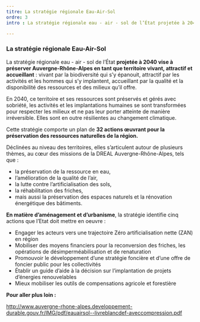 ```yaml
---
titre: La stratégie régionale Eau-Air-Sol
ordre: 3
intro : La stratégie régionale eau - air - sol de l’État projetée à 2040 vise à préserver Auvergne-Rhône-Alpes en tant que territoire vivant, attractif et accueillant:vivant par la biodiversité qui s’y épanouit, attractif par les activités et les hommes qui s’y implantent, accueillant par la qualité et la disponibilité des ressources et des milieux qu’il offre.

---
```


### La stratégie régionale Eau-Air-Sol

La stratégie régionale eau - air - sol de l’État **projetée à 2040 vise à préserver Auvergne-Rhône-Alpes en tant que territoire vivant, attractif et accueillant** : vivant par la biodiversité qui s’y épanouit, attractif par les activités et les hommes qui s’y implantent, accueillant par la qualité et la disponibilité des ressources et des milieux qu’il offre.

En 2040, ce territoire et ses ressources sont préservés et gérés avec sobriété, les activités et les implantations humaines se sont transformées pour respecter les milieux et ne pas leur porter atteinte de manière irréversible. Elles sont en outre résilientes au changement climatique.

Cette stratégie comporte un plan de **32 actions œuvrant pour la préservation des ressources naturelles de la région.**

Déclinées au niveau des territoires, elles s’articulent autour de plusieurs thèmes, au cœur des missions de la DREAL Auvergne-Rhône-Alpes, tels que :
- la préservation de la ressource en eau,
- l’amélioration de la qualité de l’air,
- la lutte contre l’artificialisation des sols,
- la réhabilitation des friches,
- mais aussi la préservation des espaces naturels et la rénovation énergétique des bâtiments.

**En matière d’aménagement et d’urbanisme**, la stratégie identifie cinq actions que l’Etat doit mettre en oeuvre :
- Engager les acteurs vers une trajectoire Zéro artificialisation nette (ZAN) en région
- Mobiliser des moyens financiers pour la reconversion des friches, les opérations de désimperméabilisation et de renaturation
- Promouvoir le développement d’une stratégie foncière et d’une offre de foncier public pour les collectivités
- Établir un guide d’aide à la décision sur l’implantation de projets d’énergies renouvelables
- Mieux mobiliser les outils de compensations agricole et forestière


**Pour aller plus loin :**

http://www.auvergne-rhone-alpes.developpement-durable.gouv.fr/IMG/pdf/eauairsol--livreblancdef-aveccompression.pdf

